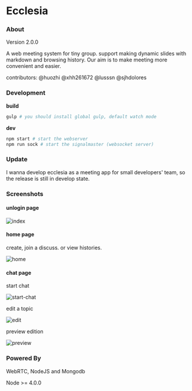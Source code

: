 # Ecclesia

### About

Version 2.0.0

A web meeting system for tiny group. support making dynamic slides with markdown and browsing history. Our aim is to make meeting more convenient and easier.

contributors: @huozhi @xhh261672 @lusssn @sjhdolores 


### Development

**build**

```sh
gulp # you should install global gulp, default watch mode
```

**dev**

```sh
npm start # start the webserver
npm run sock # start the signalmaster (websocket server)
```


### Update

I wanna develop ecclesia as a meeting app for small developers' team, so the release
is still in develop state.


### Screenshots

#### unlogin page

![index](http://huozhi.github.io/img/2015/ecclesia/index.jpg)

#### home page

create, join a discuss. or view histories.

![home](http://huozhi.github.io/img/2015/ecclesia/home.jpg)

#### chat page

start chat

![start-chat](http://huozhi.github.io/img/2015/ecclesia/start-chat.png)

edit a topic

![edit](http://huozhi.github.io/img/2015/ecclesia/edit.png)

preview edition

![preview](http://huozhi.github.io/img/2015/ecclesia/preview.png)


### Powered By

WebRTC, NodeJS and Mongodb

Node >= 4.0.0

